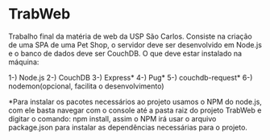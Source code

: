 # TrabWeb
Trabalho final da matéria de web da USP São Carlos. Consiste na criação de uma SPA de uma Pet Shop, o servidor deve ser desenvolvido em Node.js e o banco de dados deve ser CouchDB.
O que deve estar instalado na máquina:

1-) Node.js
2-) CouchDB
3-) Express*
4-) Pug*
5-) couchdb-request*
6-) nodemon(opcional, facilita o desenvolvimento)

*Para instalar os pacotes necessários ao projeto usamos o NPM do node.js, com ele basta navegar com o console até a pasta raiz do projeto TrabWeb e digitar o comando: npm install, assim o NPM irá usar o arquivo package.json para instalar as dependências necessárias para o projeto.
